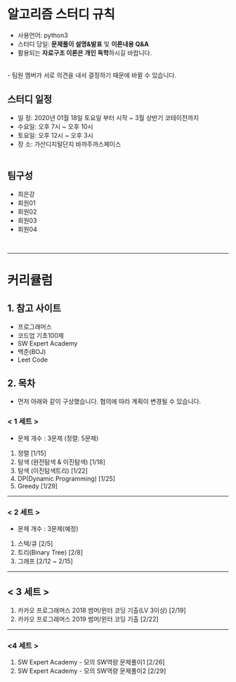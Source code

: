 # 알고리즘 스터디 규칙
- 사용언어: python3
- 스터디 당일: **문제풀이 설명&발표** 및 **이론내용 Q&A**
- 활용되는 **자료구조 이론은 개인 독학**하시길 바랍니다.
<br>
- 팀원 멤버가 서로 의견을 내서 결정하기 때문에 바뀔 수 있습니다.

## 스터디 일정
* 일  정: 2020년 01월 18일 토요일 부터 시작 ~ 3월 상반기 코테이전까지
* 수요일: 오후 7시 ~ 오후 10시 
* 토요일: 오후 12시 ~ 오후 3시
* 장 소:  가산디지털단지 바까주까스페이스
<br><br>
## 팀구성
- 최은강
- 회원01
- 회원02
- 회원03
- 회원04

<br>
<hr>

# 커리큘럼

## 1. 참고 사이트
* 프로그래머스
* 코드업 기초100제
* SW Expert Academy
* 백준(BOJ)
* Leet Code


## 2. 목차
- 먼저 아래와 같이 구상했습니다. 협의에 따라 계획이 변경될 수 있습니다.

### < 1 세트 >
- 문제 개수 : 3문제 (정렬: 5문제)
1. 정렬 [1/15]
2. 탐색 (완전탐색 & 이진탐색) [1/18]
3. 탐색 (이진탐색트리) [1/22]
4. DP(Dynamic Programming) [1/25]
5. Greedy [1/29]

----------
### < 2 세트 >
- 문제 개수 : 3문제(예정)
1. 스택/큐 [2/5]
2. 트리(Binary Tree) [2/8]
3. 그래프 [2/12 ~ 2/15]

----------
## < 3 세트 > 
1. 카카오 프로그래머스 2018 썸머/윈터 코딩 기출(LV 3이상) [2/19]
2. 카카오 프로그래머스 2019 썸머/윈터 코딩 기출 [2/22]

----------
### <4 세트 >
1. SW Expert Academy - 모의 SW역량 문제풀이1 [2/26]
2. SW Expert Academy - 모의 SW역량 문제풀이2 [2/29]

